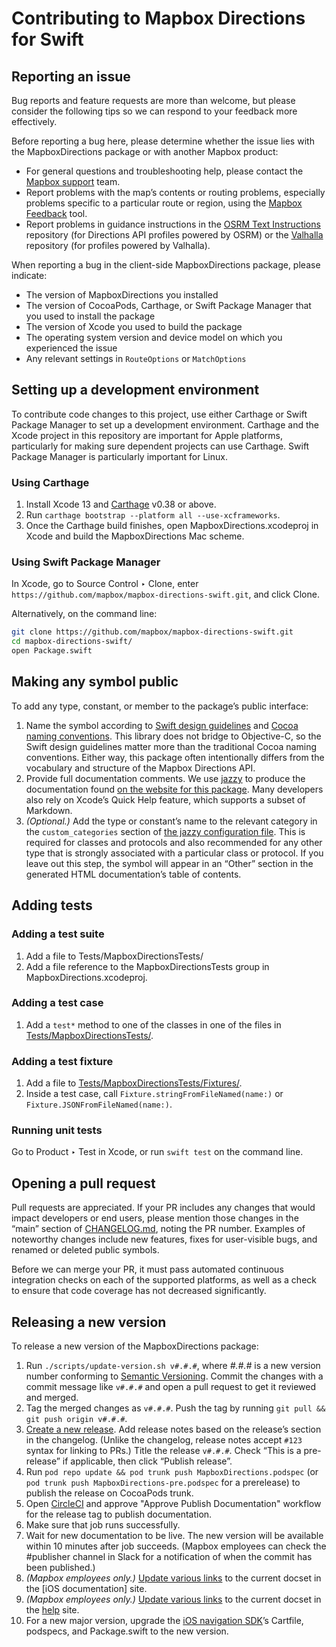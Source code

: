 # Contributing to Mapbox Directions for Swift

## Reporting an issue

Bug reports and feature requests are more than welcome, but please consider the following tips so we can respond to your feedback more effectively.

Before reporting a bug here, please determine whether the issue lies with the MapboxDirections package or with another Mapbox product:

* For general questions and troubleshooting help, please contact the [Mapbox support](https://www.mapbox.com/contact/support/) team.
* Report problems with the map’s contents or routing problems, especially problems specific to a particular route or region, using the [Mapbox Feedback](https://apps.mapbox.com/feedback/) tool.
* Report problems in guidance instructions in the [OSRM Text Instructions](https://github.com/Project-OSRM/osrm-text-instructions/) repository (for Directions API profiles powered by OSRM) or the [Valhalla](https://github.com/valhalla/valhalla/) repository (for profiles powered by Valhalla).

When reporting a bug in the client-side MapboxDirections package, please indicate:

* The version of MapboxDirections you installed
* The version of CocoaPods, Carthage, or Swift Package Manager that you used to install the package
* The version of Xcode you used to build the package
* The operating system version and device model on which you experienced the issue
* Any relevant settings in `RouteOptions` or `MatchOptions`

## Setting up a development environment

To contribute code changes to this project, use either Carthage or Swift Package Manager to set up a development environment. Carthage and the Xcode project in this repository are important for Apple platforms, particularly for making sure dependent projects can use Carthage. Swift Package Manager is particularly important for Linux.

### Using Carthage

1. Install Xcode 13 and [Carthage](https://github.com/Carthage/Carthage/) v0.38 or above.
1. Run `carthage bootstrap --platform all --use-xcframeworks`.
1. Once the Carthage build finishes, open MapboxDirections.xcodeproj in Xcode and build the MapboxDirections Mac scheme.

### Using Swift Package Manager

In Xcode, go to Source Control ‣ Clone, enter `https://github.com/mapbox/mapbox-directions-swift.git`, and click Clone.

Alternatively, on the command line:

```bash
git clone https://github.com/mapbox/mapbox-directions-swift.git
cd mapbox-directions-swift/
open Package.swift
```

## Making any symbol public

To add any type, constant, or member to the package’s public interface:

1. Name the symbol according to [Swift design guidelines](https://swift.org/documentation/api-design-guidelines/) and [Cocoa naming conventions](https://developer.apple.com/library/prerelease/content/documentation/Cocoa/Conceptual/CodingGuidelines/CodingGuidelines.html#//apple_ref/doc/uid/10000146i). This library does not bridge to Objective-C, so the Swift design guidelines matter more than the traditional Cocoa naming conventions. Either way, this package often intentionally differs from the vocabulary and structure of the Mapbox Directions API.
1. Provide full documentation comments. We use [jazzy](https://github.com/realm/jazzy/) to produce the documentation found [on the website for this package](https://docs.mapbox.com/ios/api/directions/). Many developers also rely on Xcode’s Quick Help feature, which supports a subset of Markdown.
1. _(Optional.)_ Add the type or constant’s name to the relevant category in the `custom_categories` section of [the jazzy configuration file](./docs/jazzy.yml). This is required for classes and protocols and also recommended for any other type that is strongly associated with a particular class or protocol. If you leave out this step, the symbol will appear in an “Other” section in the generated HTML documentation’s table of contents.

## Adding tests

### Adding a test suite

1. Add a file to Tests/MapboxDirectionsTests/
1. Add a file reference to the MapboxDirectionsTests group in MapboxDirections.xcodeproj.

### Adding a test case

1. Add a `test*` method to one of the classes in one of the files in [Tests/MapboxDirectionsTests/](./Tests/MapboxDirectionsTests/).

### Adding a test fixture

1. Add a file to [Tests/MapboxDirectionsTests/Fixtures/](./Tests/MapboxDirectionsTests/Fixtures/).
1. Inside a test case, call `Fixture.stringFromFileNamed(name:)` or `Fixture.JSONFromFileNamed(name:)`.

### Running unit tests

Go to Product ‣ Test in Xcode, or run `swift test` on the command line.

## Opening a pull request

Pull requests are appreciated. If your PR includes any changes that would impact developers or end users, please mention those changes in the “main” section of [CHANGELOG.md](CHANGELOG.md), noting the PR number. Examples of noteworthy changes include new features, fixes for user-visible bugs, and renamed or deleted public symbols.

Before we can merge your PR, it must pass automated continuous integration checks on each of the supported platforms, as well as a check to ensure that code coverage has not decreased significantly.

## Releasing a new version

To release a new version of the MapboxDirections package:

1. Run `./scripts/update-version.sh v#.#.#`, where _#.#.#_ is a new version number conforming to [Semantic Versioning](https://semver.org/). Commit the changes with a commit message like `v#.#.#` and open a pull request to get it reviewed and merged.
1. Tag the merged changes as `v#.#.#`. Push the tag by running `git pull && git push origin v#.#.#`.
1. [Create a new release](https://github.com/mapbox/mapbox-directions-swift/releases/new/). Add release notes based on the release’s section in the changelog. (Unlike the changelog, release notes accept `#123` syntax for linking to PRs.) Title the release `v#.#.#`. Check “This is a pre-release” if applicable, then click “Publish release”.
1. Run `pod repo update && pod trunk push MapboxDirections.podspec` (or `pod trunk push MapboxDirections-pre.podspec` for a prerelease) to publish the release on CocoaPods trunk.
1. Open [CircleCI](https://app.circleci.com/pipelines/github/mapbox/mapbox-directions-swift?branch=main) and approve "Approve Publish Documentation" workflow for the release tag to publish documentation.
1. Make sure that job runs successfully.
1. Wait for new documentation to be live. The new version will be available within 10 minutes after job succeeds. (Mapbox employees can check the #publisher channel in Slack for a notification of when the commit has been published.)
1. _(Mapbox employees only.)_ [Update various links](https://github.com/mapbox/ios-sdk#mapboxdirectionsswift) to the current docset in the [iOS documentation] site.
1. _(Mapbox employees only.)_ [Update various links](https://github.com/mapbox/help/blob/publisher-production/docs/upgrading-versions.md) to the current docset in the [help](https://docs.mapbox.com/help/) site.
1. For a new major version, upgrade the [iOS navigation SDK](https://github.com/mapbox/mapbox-navigation-ios/)’s Cartfile, podspecs, and Package.swift to the new version.
